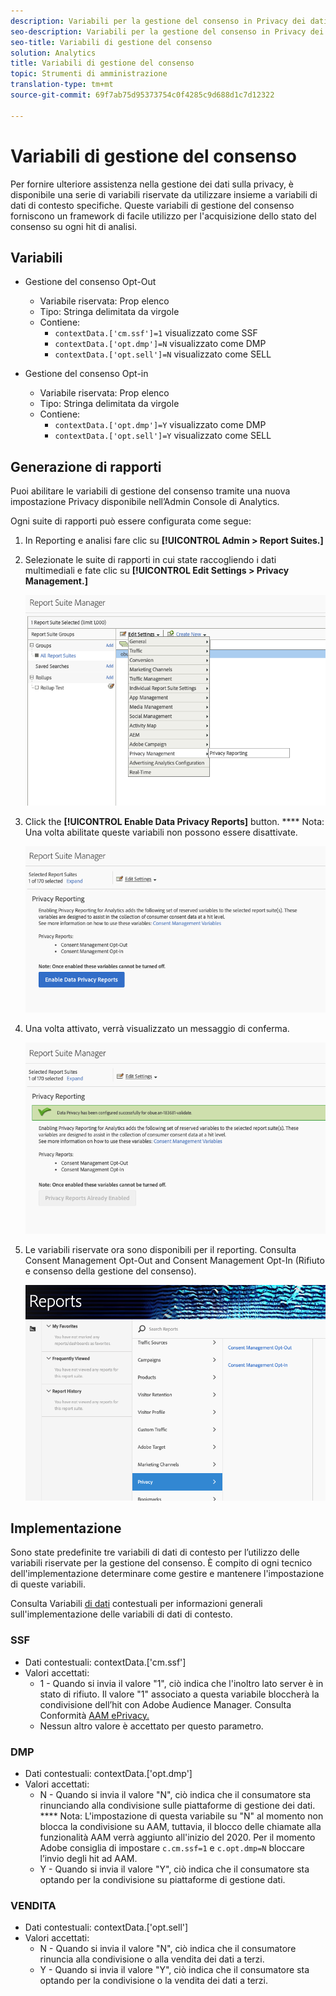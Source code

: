 ```yaml
---
description: Variabili per la gestione del consenso in Privacy dei dati.
seo-description: Variabili per la gestione del consenso in Privacy dei dati.
seo-title: Variabili di gestione del consenso
solution: Analytics
title: Variabili di gestione del consenso
topic: Strumenti di amministrazione
translation-type: tm+mt
source-git-commit: 69f7ab75d95373754c0f4285c9d688d1c7d12322

---
```



# Variabili di gestione del consenso

Per fornire ulteriore assistenza nella gestione dei dati sulla privacy, è disponibile una serie di variabili riservate da utilizzare insieme a variabili di dati di contesto specifiche.
Queste variabili di gestione del consenso forniscono un framework di facile utilizzo per l'acquisizione dello stato del consenso su ogni hit di analisi.

## Variabili

* Gestione del consenso Opt-Out
   * Variabile riservata: Prop elenco
   * Tipo: Stringa delimitata da virgole
   * Contiene:
      * `contextData.['cm.ssf']=1` visualizzato come SSF
      * `contextData.['opt.dmp']=N` visualizzato come DMP
      * `contextData.['opt.sell']=N` visualizzato come SELL

* Gestione del consenso Opt-in
   * Variabile riservata: Prop elenco
   * Tipo: Stringa delimitata da virgole
   * Contiene:
      * `contextData.['opt.dmp']=Y` visualizzato come DMP
      * `contextData.['opt.sell']=Y` visualizzato come SELL

## Generazione di rapporti  

Puoi abilitare le variabili di gestione del consenso tramite una nuova impostazione Privacy disponibile nell’Admin Console di Analytics.

Ogni suite di rapporti può essere configurata come segue:
1. In Reporting e analisi fare clic su **[!UICONTROL Admin > Report Suites.]**
1. Selezionate le suite di rapporti in cui state raccogliendo i dati multimediali e fate clic su **[!UICONTROL Edit Settings > Privacy Management.]**

   ![](assets/rsm-privacy-select.png)

1. Click the **[!UICONTROL Enable Data Privacy Reports]** button. **** Nota: Una volta abilitate queste variabili non possono essere disattivate.

   ![](assets/rsm-privacy-enable.png)

1. Una volta attivato, verrà visualizzato un messaggio di conferma.

   ![](assets/rsm-privacy-config.png)

1. Le variabili riservate ora sono disponibili per il reporting.  Consulta Consent Management Opt-Out and Consent Management Opt-In (Rifiuto e consenso della gestione del consenso).

   ![](assets/rsm-privacy-reports.png)

## Implementazione

Sono state predefinite tre variabili di dati di contesto per l’utilizzo delle variabili riservate per la gestione del consenso.  È compito di ogni tecnico dell'implementazione determinare come gestire e mantenere l'impostazione di queste variabili.

Consulta Variabili [di dati](https://docs.adobe.com/help/en/analytics/implementation/javascript-implementation/variables-analytics-reporting/context-data-variables.html) contestuali per informazioni generali sull'implementazione delle variabili di dati di contesto.

### SSF

* Dati contestuali: contextData.['cm.ssf']
* Valori accettati:
   * 1 - Quando si invia il valore "1", ciò indica che l'inoltro lato server è in stato di rifiuto. Il valore "1" associato a questa variabile bloccherà la condivisione dell’hit con Adobe Audience Manager. Consulta Conformità [AAM ePrivacy.](https://docs.adobe.com/help/en/analytics/integration/audience-analytics/audience-analytics-workflow/ssf-gdpr.html)
   * Nessun altro valore è accettato per questo parametro.

### DMP

* Dati contestuali: contextData.['opt.dmp']
* Valori accettati:
   * N - Quando si invia il valore "N", ciò indica che il consumatore sta rinunciando alla condivisione sulle piattaforme di gestione dei dati. **** Nota: L'impostazione di questa variabile su "N" al momento non blocca la condivisione su AAM, tuttavia, il blocco delle chiamate alla funzionalità AAM verrà aggiunto all'inizio del 2020. Per il momento Adobe consiglia di impostare `c.cm.ssf=1` e `c.opt.dmp=N` bloccare l’invio degli hit ad AAM.
   * Y - Quando si invia il valore "Y", ciò indica che il consumatore sta optando per la condivisione su piattaforme di gestione dati.

### VENDITA

* Dati contestuali: contextData.['opt.sell']
* Valori accettati:
   * N - Quando si invia il valore "N", ciò indica che il consumatore rinuncia alla condivisione o alla vendita dei dati a terzi.
   * Y - Quando si invia il valore "Y", ciò indica che il consumatore sta optando per la condivisione o la vendita dei dati a terzi.

